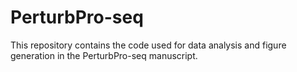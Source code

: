 # PerturbPro-seq
This repository contains the code used for data analysis and figure generation in the PerturbPro-seq manuscript.
